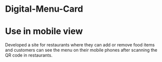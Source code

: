 # Digital-Menu-Card
# Use in mobile view
Developed a site for restaurants where they can add or remove food items and customers can see the menu on their mobile phones after scanning the QR code in restaurants.
